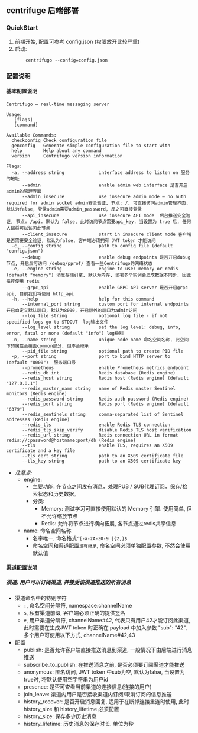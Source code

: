 ## centrifuge 后端部署

### QuickStart

1. 前期开始, 配置可参考 config.json (权限放开比较严重)
2. 启动:
    ```
        centrifugo --config=config.json
    ```

### 配置说明

#### 基本配置说明
```
Centrifugo – real-time messaging server

Usage:
   [flags]
   [command]

Available Commands:
  checkconfig Check configuration file
  genconfig   Generate simple configuration file to start with
  help        Help about any command
  version     Centrifugo version information

Flags:
  -a, --address string             interface address to listen on 服务的地址
      --admin                      enable admin web interface 是否开启admin的管理界面
      --admin_insecure             use insecure admin mode – no auth required for admin socket admin安全验证, 节点: /, 可直接访问admin管理界面, 默认为false, 登录admin需要admin_password, 反之可直接登录
      --api_insecure               use insecure API mode  后台推送安全验证, 节点: /api. 默认为 false, 此时访问节点需要api_key. 当设置为 true 后, 任何人都将可以访问此节点
      --client_insecure            start in insecure client mode 客户端是否需要安全验证, 默认为false, 客户端必须拥有 JWT token 才能访问
  -c, --config string              path to config file (default "config.json")
      --debug                      enable debug endpoints 是否开启dubug节点, 开启后可访问 /debug/pprof/ 查看一些Centrifugo的网络状态
  -e, --engine string              engine to use: memory or redis (default "memory") 消息存储引擎, 默认为内存, 部署多个实例会造成数据不同步, 因此推荐使用 redis
      --grpc_api                   enable GRPC API server 是否开启grpc api, 目前我们将使用 http_api
  -h, --help                       help for this command
      --internal_port string       custom port for internal endpoints 开启自定义默认端口, 默认为8000, 开启额外的端口为admin访问
      --log_file string            optional log file - if not specified logs go to STDOUT  log输出文件
      --log_level string           set the log level: debug, info, error, fatal or none (default "info") log级别
  -n, --name string                unique node name 命名空间名称, 此空间下的属性会覆盖common部分, 但不会继承
      --pid_file string            optional path to create PID file
  -p, --port string                port to bind HTTP server to (default "8000")  服务端口号
      --prometheus                 enable Prometheus metrics endpoint
      --redis_db int               Redis database (Redis engine)
      --redis_host string          Redis host (Redis engine) (default "127.0.0.1")
      --redis_master_name string   name of Redis master Sentinel monitors (Redis engine)
      --redis_password string      Redis auth password (Redis engine)
      --redis_port string          Redis port (Redis engine) (default "6379")
      --redis_sentinels string     comma-separated list of Sentinel addresses (Redis engine)
      --redis_tls                  enable Redis TLS connection
      --redis_tls_skip_verify      disable Redis TLS host verification
      --redis_url string           Redis connection URL in format redis://:password@hostname:port/db (Redis engine)
      --tls                        enable TLS, requires an X509 certificate and a key file
      --tls_cert string            path to an X509 certificate file
      --tls_key string             path to an X509 certificate key
```

- *注意点:*
    - engine: 
        - 主要功能: 在节点之间发布消息，处理PUB / SUB代理订阅，保存/检索状态和历史数据。
        - 分类:
            - Memory: 测试学习可直接使用默认的 Memory 引擎. 使用简单, 但不允许缩放节点
            - Redis: 允许将节点进行横向拓展, 各节点通过redis共享信息
    - name: 命名空间名称
        - 名字唯一, 命名格式`^[-a-zA-Z0-9_]{2,}$`
        - 命名空间和渠道配置`没有继承`, 命名空间必须单独配置参数, 不然会使用默认值

#### 渠道配置说明

##### 渠道: 用户可以订阅渠道, 并接受该渠道推送的所有消息

- 渠道命名中的特别字符
    - `:`, 命名空间分隔符, namespace:channelName
    - `$`, 私有渠道前缀, 客户端必须正确的提供签名
    - `#`, 用户渠道分隔符, channelName#42, 代表只有用户42才能订阅此渠道, 此时需要在生成JWT token 时正确在 payload 中加入参数 "sub": "42", 多个用户可使用以下方式, channelName#42,43
- 配置
    - publish: 是否允许客户端直接推送消息到渠道, 一般情况下由后端进行消息推送
    - subscribe_to_publish: 在推送消息之前, 是否必须要订阅渠道才能推送
    - anonymous: 匿名访问, JWT token 中sub为空, 默认为false, 当设置为true时, 将默认使用空字符串为用户id
    - presence: 是否可查看当前渠道的连接信息(连接的用户)
    - join_leave: 渠道内用户是否接收渠道内订阅/取消订阅的信息推送
    - history_recover: 是否开启消息回复, 适用于在断掉连接重连时使用, 此时 history_size 和 history_lifetime 必须配置
    - history_size: 保存多少历史消息
    - history_lifetime: 历史消息的保存时长. 单位为秒
